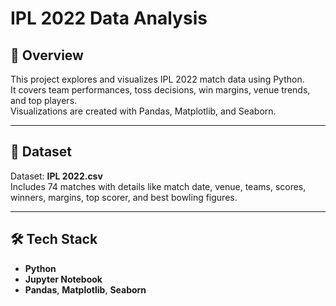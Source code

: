 # IPL 2022 Data Analysis

## 📌 Overview
This project explores and visualizes IPL 2022 match data using Python.  
It covers team performances, toss decisions, win margins, venue trends, and top players.  
Visualizations are created with Pandas, Matplotlib, and Seaborn.

---

## 📂 Dataset
Dataset: **IPL 2022.csv**  
Includes 74 matches with details like match date, venue, teams, scores, winners, margins, top scorer, and best bowling figures.

---

## 🛠️ Tech Stack
- **Python**
- **Jupyter Notebook**
- **Pandas**, **Matplotlib**, **Seaborn**
